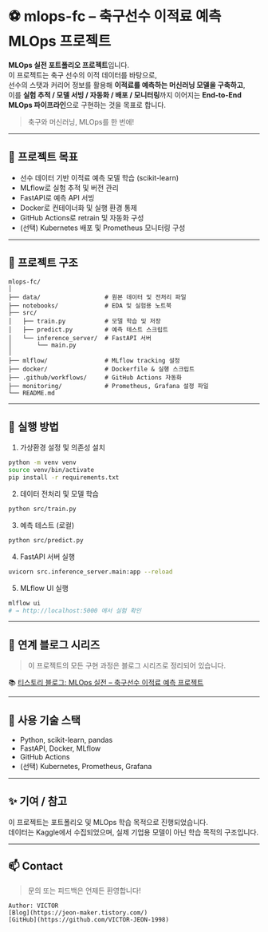 # ⚽ mlops-fc – 축구선수 이적료 예측 MLOps 프로젝트

**MLOps 실전 포트폴리오 프로젝트**입니다.  
이 프로젝트는 축구 선수의 이적 데이터를 바탕으로,  
선수의 스탯과 커리어 정보를 활용해 **이적료를 예측하는 머신러닝 모델을 구축하고**,  
이를 **실험 추적 / 모델 서빙 / 자동화 / 배포 / 모니터링**까지 이어지는 **End-to-End MLOps 파이프라인**으로 구현하는 것을 목표로 합니다.

> 축구와 머신러닝, MLOps를 한 번에!

---

## 🎯 프로젝트 목표

- 선수 데이터 기반 이적료 예측 모델 학습 (scikit-learn)
- MLflow로 실험 추적 및 버전 관리
- FastAPI로 예측 API 서빙
- Docker로 컨테이너화 및 실행 환경 통제
- GitHub Actions로 retrain 및 자동화 구성
- (선택) Kubernetes 배포 및 Prometheus 모니터링 구성

---

## 📁 프로젝트 구조

```
mlops-fc/
│
├── data/                  # 원본 데이터 및 전처리 파일
├── notebooks/             # EDA 및 실험용 노트북
├── src/
│   ├── train.py           # 모델 학습 및 저장
│   ├── predict.py         # 예측 테스트 스크립트
│   └── inference_server/  # FastAPI 서버
│       └── main.py
│
├── mlflow/                # MLflow tracking 설정
├── docker/                # Dockerfile & 실행 스크립트
├── .github/workflows/     # GitHub Actions 자동화
├── monitoring/            # Prometheus, Grafana 설정 파일
└── README.md
```

---

## 🚀 실행 방법

1. 가상환경 설정 및 의존성 설치
```bash
python -m venv venv
source venv/bin/activate
pip install -r requirements.txt
```

2. 데이터 전처리 및 모델 학습
```bash
python src/train.py
```

3. 예측 테스트 (로컬)
```bash
python src/predict.py
```

4. FastAPI 서버 실행
```bash
uvicorn src.inference_server.main:app --reload
```

5. MLflow UI 실행
```bash
mlflow ui
# → http://localhost:5000 에서 실험 확인
```

---

## 🔗 연계 블로그 시리즈

> 이 프로젝트의 모든 구현 과정은 블로그 시리즈로 정리되어 있습니다.

📚 [티스토리 블로그: MLOps 실전 – 축구선수 이적료 예측 프로젝트](https://jeon-maker.tistory.com/)

---

## 🧠 사용 기술 스택

- Python, scikit-learn, pandas
- FastAPI, Docker, MLflow
- GitHub Actions
- (선택) Kubernetes, Prometheus, Grafana

---

## ✨ 기여 / 참고

이 프로젝트는 포트폴리오 및 MLOps 학습 목적으로 진행되었습니다.  
데이터는 Kaggle에서 수집되었으며, 실제 기업용 모델이 아닌 학습 목적의 구조입니다.

---

## 📫 Contact

> 문의 또는 피드백은 언제든 환영합니다!

```
Author: VICTOR 
[Blog](https://jeon-maker.tistory.com/)  
[GitHub](https://github.com/VICTOR-JEON-1998) 
```
